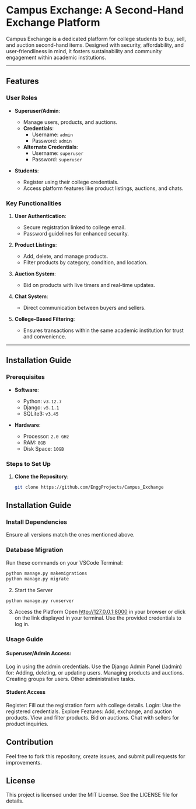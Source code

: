 # Campus Exchange: A Second-Hand Exchange Platform

Campus Exchange is a dedicated platform for college students to buy, sell, and auction second-hand items. Designed with security, affordability, and user-friendliness in mind, it fosters sustainability and community engagement within academic institutions.

---

## Features

### User Roles

- **Superuser/Admin**:
  - Manage users, products, and auctions.
  - **Credentials**:
    - Username: `admin`
    - Password: `admin`
  - **Alternate Credentials**:
    - Username: `superuser`
    - Password: `superuser`
  
- **Students**:
  - Register using their college credentials.
  - Access platform features like product listings, auctions, and chats.

### Key Functionalities

1. **User Authentication**:
   - Secure registration linked to college email.
   - Password guidelines for enhanced security.

2. **Product Listings**:
   - Add, delete, and manage products.
   - Filter products by category, condition, and location.

3. **Auction System**:
   - Bid on products with live timers and real-time updates.

4. **Chat System**:
   - Direct communication between buyers and sellers.

5. **College-Based Filtering**:
   - Ensures transactions within the same academic institution for trust and convenience.

---

## Installation Guide

### Prerequisites

- **Software**:
  - Python: `v3.12.7`
  - Django: `v5.1.1`
  - SQLite3: `v3.45`

- **Hardware**:
  - Processor: `2.0 GHz`
  - RAM: `8GB`
  - Disk Space: `10GB`

### Steps to Set Up

1. **Clone the Repository**:
   ```bash
   git clone https://github.com/EnggProjects/Campus_Exchange
## Installation Guide

### Install Dependencies

Ensure all versions match the ones mentioned above.

### Database Migration

Run these commands on your VSCode Terminal:

   ```bash
   python manage.py makemigrations
   python manage.py migrate
   ```
2.  Start the Server
   ```bash
python manage.py runserver
   ```

3. Access the Platform
    Open http://127.0.0.1:8000 in your browser or click on the link displayed in your terminal.
    Use the provided credentials to log in.

### Usage Guide
#### Superuser/Admin Access:
Log in using the admin credentials.
Use the Django Admin Panel (/admin) for:
Adding, deleting, or updating users.
Managing products and auctions.
Creating groups for users.
Other administrative tasks.

#### Student Access
Register:
Fill out the registration form with college details.
Login:
Use the registered credentials.
Explore Features:
Add, exchange, and auction products.
View and filter products.
Bid on auctions.
Chat with sellers for product inquiries.

## Contribution
Feel free to fork this repository, create issues, and submit pull requests for improvements.

## License
This project is licensed under the MIT License. See the LICENSE file for details.
